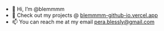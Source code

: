 - 👋 Hi, I’m @blemmmm
- 🌱 Check out my projects @ [blemmmm-github-io.vercel.app](https://blemmmm-github-io.vercel.app)
- 📫 You can reach me at my email pera.blessly@gmail.com

<!---
blemmmm/blemmmm is a ✨ special ✨ repository because its `README.md` (this file) appears on your GitHub profile.
You can click the Preview link to take a look at your changes.
--->
